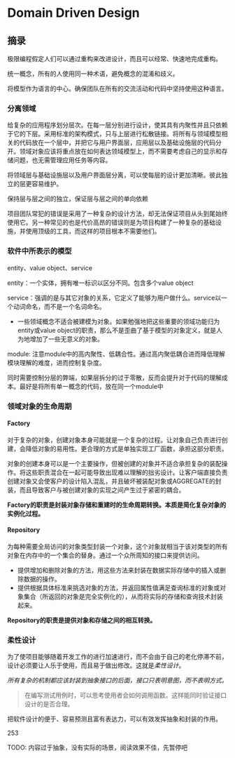 # Domain Driven Design

## 摘录

极限编程假定人们可以通过重构来改进设计，而且可以经常、快速地完成重构。

统一概念，所有的人使用同一种术语，避免概念的混淆和歧义。

将模型作为语言的中心。确保团队在所有的交流活动和代码中坚持使用这种语言。


### 分离领域

给复杂的应用程序划分层次。在每一层分别进行设计，使其具有内聚性并且只依赖于它的下层。采用标准的架构模式，只与上层进行松散链接。将所有与领域模型相关的代码放在一个层中，并把它与用户界面层，应用层以及基础设施层的代码分开。领域对象应该将重点放在如何表达领域模型上，而不需要考虑自己的显示和存储问题，也无需管理应用任务等内容。

将领域层与基础设施层以及用户界面层分离，可以使每层的设计更加清晰。彼此独立的层更容易维护。

保持层与层之间的独立，保证层与层之间的单向依赖

项目团队常犯的错误是采用了一种复杂的设计方法，却无法保证项目从头到尾始终使用它。另一种常见的也是代价高昂的错误则是为项目构建了一种复杂的基础设施，并使用顶级的工具，而这样的项目根本不需要他们。

### 软件中所表示的模型

entity、value object、service

entity：一个实体，拥有唯一标识以区分不同。包含多个value object

service：强调的是与其它对象的关系，它定义了能够为用户做什么。service以一个动词命名，而不是一个名词命名。
  - 一些领域概念不适合被建模为对象。如果勉强地把这些重要的领域功能归为entity或value object的职责，那么不是歪曲了基于模型的对象定义，就是人为地增加了一些无意义的对象。


module: 注意module中的高内聚性、低耦合性。通过高内聚低耦合进而降低理解模块理解的难度，进而控制复杂度。

同时需要控制分层的弊端，如果层拆分的过于零散，反而会提升对于代码的理解成本。最好是将所有单一概念的代码，放在同一个module中

### 领域对象的生命周期

#### Factory

对于复杂的对象，创建对象本身可能就是一个复杂的过程。让对象自己负责进行创建，会降低对象的易用性。更合理的方式是单独实现工厂函数，承担这部分职责。

对象的创建本身可以是一个主要操作，但被创建的对象并不适合承担复杂的装配操作。将这些职责混合在一起可能导致出现难以理解的拙劣设计。让客户端直接负责创建对象又会使客户的设计陷入混乱，并且破坏被装配对象或AGGREGATE的封装，而且导致客户与被创建对象的实现之间产生过于紧密的耦合。

**Factory的职责是封装对象存储和重建时的生命周期转换。本质是简化复杂对象的实例化过程。**


#### Repository

为每种需要全局访问的对象类型封装一个对象，这个对象就相当于该对类型的所有对象在内存中的一个集合的替身。通过一个众所周知的接口来提供访问。
- 提供增加和删除对象的方法，用这些方法来封装在数据实际存储中的插入或删除数据的操作。
- 提供根据具体标准来挑选对象的方法，并返回属性值满足查询标准的对象或对象集合（所返回的对象是完全实例化的），从而将实际的存储和查询技术封装起来。

**Repository的职责是提供对象和存储之间的相互转换。**

### 柔性设计

为了使项目能够随着开发工作的进行加速进行，而不会由于自己的老化停滞不前，设计必须要让人乐于使用，而且易于做出修改。这就是*柔性设计*。

*所有复杂的机制都应该封装到抽象接口的后面，接口只表明意图，而不表明方式。*

> 在编写测试用例时，可以思考使用者会如何调用函数。这样能同时验证接口设计的是否合理。

把软件设计的便于、容易预测且富有表达力，可以有效发挥抽象和封装的作用。

253

TODO: 内容过于抽象，没有实际的场景，阅读效果不佳，先暂停吧
